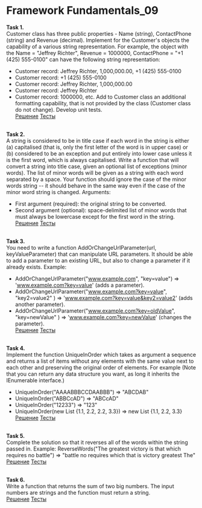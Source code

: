 # Framework Fundamentals_09
**Task 1.**</br>
Customer class has three public properties - Name (string), ContactPhone (string) and Revenue (decimal). Implement for the Customer's objects the capability of a various string representation. For example, the object with the Name = "Jeffrey Richter", Revenue = 1000000, ContactPhone = "+1 (425) 555-0100" can have the following string representation:
- Customer record: Jeffrey Richter, 1,000,000.00, +1 (425) 555-0100
- Customer record: +1 (425) 555-0100
- Customer record: Jeffrey Richter, 1,000,000.00
- Customer record: Jeffrey Richter
- Customer record: 1000000, etc. Add to Customer class an additional formatting capability, that is not provided by the class (Customer class do not change). Develop unit tests.</br>
[Решение](https://github.com/KaBaN4iK357/epam_09_Framework_Fundamentals/blob/master/TasksLibrary/TasksLibrary/Customer.cs)
[Тесты](https://github.com/KaBaN4iK357/epam_09_Framework_Fundamentals/blob/master/TasksLibrary/Tests/CustomerTest.cs)

</br>**Task 2.**</br>
A string is considered to be in title case if each word in the string is either (a) capitalised (that is, only the first letter of the word is in upper case) or (b) considered to be an exception and put entirely into lower case unless it is the first word, which is always capitalised. Write a function that will convert a string into title case, given an optional list of exceptions (minor words). The list of minor words will be given as a string with each word separated by a space. Your function should ignore the case of the minor words string -- it should behave in the same way even if the case of the minor word string is changed.
Arguments:
- First argument (required): the original string to be converted.
- Second argument (optional): space-delimited list of minor words that must always be lowercase except for the first word in the string.</br>
[Решение](https://github.com/KaBaN4iK357/epam_09_Framework_Fundamentals/blob/master/TasksLibrary/TasksLibrary/StringWorker.cs)
[Тесты](https://github.com/KaBaN4iK357/epam_09_Framework_Fundamentals/blob/master/TasksLibrary/Tests/StringToTitleCaseTests.cs)

</br>**Task 3.**</br>
You need to write a function AddOrChangeUrlParameter(url, keyValueParameter) that can manipulate URL parameters. It should be able to add a parameter to an existing URL, but also to change a parameter if it already exists. Example:
- AddOrChangeUrlParameter("www.example.com", "key=value") => 'www.example.com?key=value' (adds a parameter).
- AddOrChangeUrlParameter("www.example.com?key=value", "key2=value2" ) => 'www.example.com?key=value&key2=value2' (adds another parameter).
- AddOrChangeUrlParameter("www.example.com?key=oldValue", "key=newValue" ) => 'www.example.com?key=newValue' (changes the parameter).</br>
[Решение](https://github.com/KaBaN4iK357/epam_09_Framework_Fundamentals/blob/master/TasksLibrary/TasksLibrary/URLManipulator.cs)
[Тесты](https://github.com/KaBaN4iK357/epam_09_Framework_Fundamentals/blob/master/TasksLibrary/Tests/AddOrChangeUrlParameterTests.cs)

</br>**Task 4.**</br>
Implement the function UniqueInOrder which takes as argument a sequence and returns a list of items without any elements with the same value next to each other and preserving the original order of elements. For example (Note that you can return any data structure you want, as long it inherits the IEnumerable interface.)
- UniqueInOrder("AAAABBBCCDAABBB") => "ABCDAB"
- UniqueInOrder("ABBCcAD") => "ABCcAD"
- UniqueInOrder("12233") => "123"
- UniqueInOrder(new List {1.1, 2.2, 2.2, 3.3}) => new List {1.1, 2.2, 3.3}</br>
[Решение](https://github.com/KaBaN4iK357/epam_09_Framework_Fundamentals/blob/master/TasksLibrary/TasksLibrary/UniqOrderer.cs)
[Тесты](https://github.com/KaBaN4iK357/epam_09_Framework_Fundamentals/blob/master/TasksLibrary/Tests/UniqOrdererTests.cs)

</br>**Task 5.**</br>
Complete the solution so that it reverses all of the words within the string passed in. Example: ReverseWords("The greatest victory is that which requires no battle") => "battle no requires which that is victory greatest The"</br>
[Решение](https://github.com/KaBaN4iK357/epam_09_Framework_Fundamentals/blob/master/TasksLibrary/TasksLibrary/Reverser.cs)
[Тесты](https://github.com/KaBaN4iK357/epam_09_Framework_Fundamentals/blob/master/TasksLibrary/Tests/ReverseWordsTests.cs)

</br>**Task 6.**</br>
Write a function that returns the sum of two big numbers. The input numbers are strings and the function must return a string.</br>
[Решение](https://github.com/KaBaN4iK357/epam_09_Framework_Fundamentals/blob/master/TasksLibrary/TasksLibrary/BigNumbersWorker.cs)
[Тесты](https://github.com/KaBaN4iK357/epam_09_Framework_Fundamentals/blob/master/TasksLibrary/Tests/BigNumbersTests.cs)
</br>
